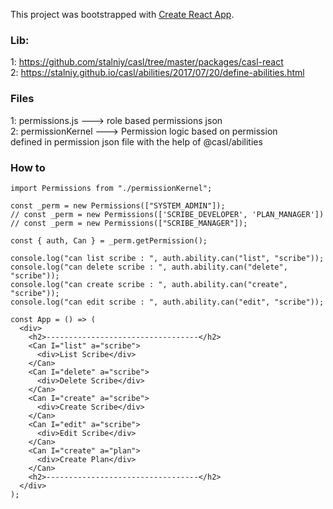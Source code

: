 This project was bootstrapped with [Create React App](https://github.com/facebookincubator/create-react-app).

### Lib: 
1: https://github.com/stalniy/casl/tree/master/packages/casl-react <br>
2: https://stalniy.github.io/casl/abilities/2017/07/20/define-abilities.html <br>

### Files
1: permissions.js ---> role based permissions json  <br>
2: permissionKernel ---> Permission logic based on permission <br>
defined in permission json file with the help of @casl/abilities <br>

### How to 
```
import Permissions from "./permissionKernel";

const _perm = new Permissions(["SYSTEM_ADMIN"]);
// const _perm = new Permissions(['SCRIBE_DEVELOPER', 'PLAN_MANAGER'])
// const _perm = new Permissions(["SCRIBE_MANAGER"]);

const { auth, Can } = _perm.getPermission();

console.log("can list scribe : ", auth.ability.can("list", "scribe"));
console.log("can delete scribe : ", auth.ability.can("delete", "scribe"));
console.log("can create scribe : ", auth.ability.can("create", "scribe"));
console.log("can edit scribe : ", auth.ability.can("edit", "scribe"));

const App = () => (
  <div>
    <h2>----------------------------------</h2>
    <Can I="list" a="scribe">
      <div>List Scribe</div>
    </Can>
    <Can I="delete" a="scribe">
      <div>Delete Scribe</div>
    </Can>
    <Can I="create" a="scribe">
      <div>Create Scribe</div>
    </Can>
    <Can I="edit" a="scribe">
      <div>Edit Scribe</div>
    </Can>
    <Can I="create" a="plan">
      <div>Create Plan</div>
    </Can>
    <h2>----------------------------------</h2>
  </div>
);
```
